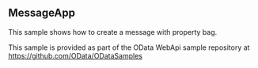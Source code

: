 MessageApp
----------

This sample shows how to create a message with property bag.

This sample is provided as part of the OData WebApi sample repository at
https://github.com/OData/ODataSamples
